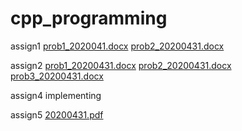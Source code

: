# cpp_programming

assign1
[prob1_2020041.docx](https://github.com/park-hyeonbeen/c_programming/files/8707942/prob1_2020041.docx)
[prob2_20200431.docx](https://github.com/park-hyeonbeen/c_programming/files/8707943/prob2_20200431.docx)

assign2
[prob1_20200431.docx](https://github.com/park-hyeonbeen/c_programming/files/8707945/prob1_20200431.docx)
[prob2_20200431.docx](https://github.com/park-hyeonbeen/c_programming/files/8707946/prob2_20200431.docx)
[prob3_20200431.docx](https://github.com/park-hyeonbeen/c_programming/files/8707948/prob3_20200431.docx)

assign4
implementing

assign5
[20200431.pdf](https://github.com/park-hyeonbeen/c_programming/files/8707955/20200431.pdf)
